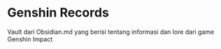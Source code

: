 # Genshin Records
Vault dari Obsidian.md yang berisi tentang informasi dan lore dari game Genshin Impact